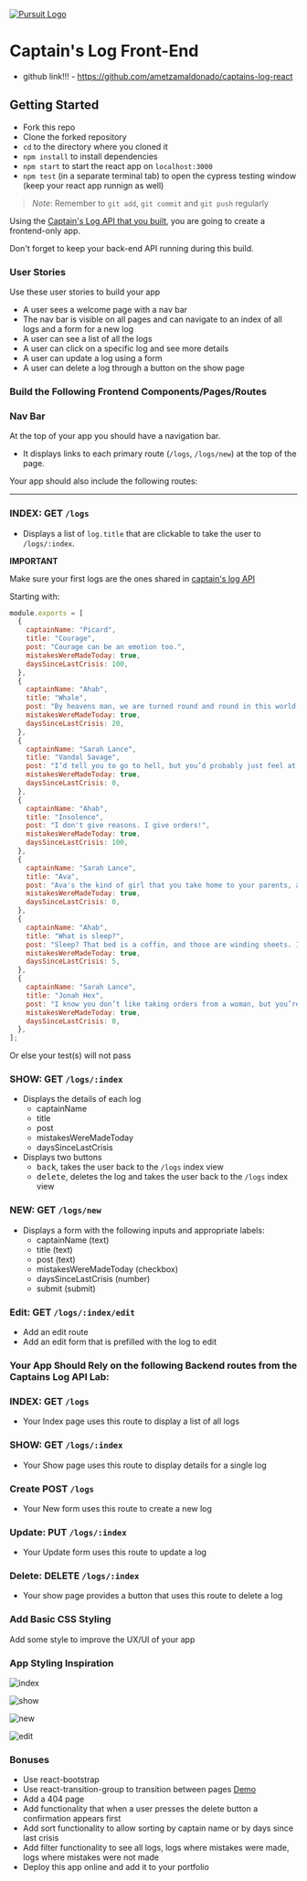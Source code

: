 [![Pursuit Logo](https://avatars1.githubusercontent.com/u/5825944?s=200&v=4)](https://pursuit.org)

# Captain's Log Front-End 
- github link!!! - https://github.com/ametzamaldonado/captains-log-react

## Getting Started

- Fork this repo
- Clone the forked repository
- `cd` to the directory where you cloned it
- `npm install` to install dependencies
- `npm start` to start the react app on `localhost:3000`
- `npm test` (in a separate terminal tab) to open the cypress testing window (keep your react app runnign as well)

> _Note_: Remember to `git add`, `git commit` and `git push` regularly

Using the [Captain's Log API that you built](https://github.com/joinpursuit/captains-log), you are going to create a frontend-only app.

Don't forget to keep your back-end API running during this build.

### User Stories

Use these user stories to build your app
- A user sees a welcome page with a nav bar
- The nav bar is visible on all pages and can navigate to an index of all logs and a form for a new log
- A user can see a list of all the logs
- A user can click on a specific log and see more details
- A user can update a log using a form
- A user can delete a log through a button on the show page

### Build the Following Frontend Components/Pages/Routes

### Nav Bar

At the top of your app you should have a navigation bar.

- It displays links to each primary route (`/logs`, `/logs/new`) at the top of the page.

Your app should also include the following routes:

<hr />

### INDEX: GET `/logs`

- Displays a list of `log.title` that are clickable to take the user to `/logs/:index`.

**IMPORTANT**

Make sure your first logs are the ones shared in [captain's log API](https://github.com/joinpursuit/captains-log)

Starting with:

```js
module.exports = [
  {
    captainName: "Picard",
    title: "Courage",
    post: "Courage can be an emotion too.",
    mistakesWereMadeToday: true,
    daysSinceLastCrisis: 100,
  },
  {
    captainName: "Ahab",
    title: "Whale",
    post: "By heavens man, we are turned round and round in this world, like yonder windlass, and fate is the handspike.",
    mistakesWereMadeToday: true,
    daysSinceLastCrisis: 20,
  },
  {
    captainName: "Sarah Lance",
    title: "Vandal Savage",
    post: "I’d tell you to go to hell, but you’d probably just feel at home there.",
    mistakesWereMadeToday: true,
    daysSinceLastCrisis: 0,
  },
  {
    captainName: "Ahab",
    title: "Insolence",
    post: "I don't give reasons. I give orders!",
    mistakesWereMadeToday: true,
    daysSinceLastCrisis: 100,
  },
  {
    captainName: "Sarah Lance",
    title: "Ava",
    post: "Ava's the kind of girl that you take home to your parents, and I am the kind you take to an exorcism",
    mistakesWereMadeToday: true,
    daysSinceLastCrisis: 0,
  },
  {
    captainName: "Ahab",
    title: "What is sleep?",
    post: "Sleep? That bed is a coffin, and those are winding sheets. I do not sleep, I die.",
    mistakesWereMadeToday: true,
    daysSinceLastCrisis: 5,
  },
  {
    captainName: "Sarah Lance",
    title: "Jonah Hex",
    post: "I know you don’t like taking orders from a woman, but you’re gonna like getting your ass kicked by one even less.",
    mistakesWereMadeToday: true,
    daysSinceLastCrisis: 0,
  },
];
```

Or else your test(s) will not pass

### SHOW: GET `/logs/:index`

- Displays the details of each log
  - captainName
  - title
  - post
  - mistakesWereMadeToday
  - daysSinceLastCrisis
- Displays two buttons
  - <kbd>back</kbd>, takes the user back to the `/logs` index view
  - <kbd>delete</kbd>, deletes the log and takes the user back to the `/logs` index view

### NEW:  GET `/logs/new`

- Displays a form with the following inputs and appropriate labels:
  - captainName (text)
  - title (text)
  - post (text)
  - mistakesWereMadeToday (checkbox)
  - daysSinceLastCrisis (number)
  - submit (submit)


### Edit: GET `/logs/:index/edit`

- Add an edit route
- Add an edit form that is prefilled with the log to edit

### Your App Should Rely on the following Backend routes from the Captains Log API Lab:

### INDEX: GET `/logs`
- Your Index page uses this route to display a list of all logs

### SHOW: GET `/logs/:index`
- Your Show page uses this route to display details for a single log

### Create POST `/logs`
- Your New form uses this route to create a new log

### Update: PUT `/logs/:index`
- Your Update form uses this route to update a log

### Delete: DELETE `/logs/:index`
- Your show page provides a button that uses this route to delete a log


### Add Basic CSS Styling

Add some style to improve the UX/UI of your app

### App Styling Inspiration

![index](./assets/index.png)

![show](./assets/show.png)

![new](./assets/new.png)

![edit](./assets/edit.png)

### Bonuses

- Use react-bootstrap
- Use react-transition-group to transition between pages [Demo](https://reactrouter.com/web/example/animated-transitions)
- Add a 404 page
- Add functionality that when a user presses the delete button a confirmation appears first
- Add sort functionality to allow sorting by captain name or by days since last crisis
- Add filter functionality to see all logs, logs where mistakes were made, logs where mistakes were not made
- Deploy this app online and add it to your portfolio
